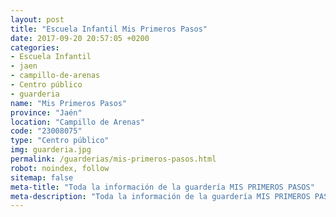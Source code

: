 ```yaml
---
layout: post
title: "Escuela Infantil Mis Primeros Pasos"
date: 2017-09-20 20:57:05 +0200
categories:
- Escuela Infantil
- jaen
- campillo-de-arenas
- Centro público
- guarderia
name: "Mis Primeros Pasos"
province: "Jaén"
location: "Campillo de Arenas"
code: "23008075"
type: "Centro público"
img: guarderia.jpg
permalink: /guarderias/mis-primeros-pasos.html
robot: noindex, follow
sitemap: false
meta-title: "Toda la información de la guardería MIS PRIMEROS PASOS"
meta-description: "Toda la información de la guardería MIS PRIMEROS PASOS"
---
```

